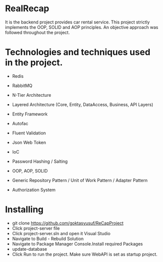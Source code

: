 # RealRecap

It is the backend project provides car rental service. This project strictly implements the OOP, SOLID and AOP principles. An objective approach was followed throughout the project.

# Technologies and techniques used in the project.

- Redis

- RabbitMQ

- N-Tier Architecture

- Layered Architecture (Core, Entity, DataAccess, Business, API Layers)

- Entity Framework

- Autofac

- Fluent Validation

- Json Web Token

- IoC

- Password Hashing / Salting

- OOP, AOP, SOLID

- Generic Repository Pattern / Unit of Work Pattern / Adapter Pattern

- Authorization System



# Installing

- git clone https://github.com/goktasyusuf/ReCapProject
- Click project-server file
- Click project-server.sln and open it Visual Studio
- Navigate to Build - Rebuild Solution
- Navigate to Package Manager Console.Install required Packages
- update-database
- Click Run to run the project. Make sure WebAPI is set as startup project.
